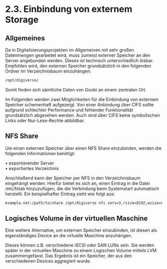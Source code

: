 # 2.3. Einbindung von externem Storage

## **Allgemeines**

Da in Digitalisierungsprojekten im Allgemeinen mit sehr großen Datenmengen gearbeitet wird, muss zumeist externer Speicher an den Server angebunden werden. Dieses ist technisch unterschiedlich lösbar. Empfohlen wird, den externen Speicher grundsätzlich in den folgenden Ordner im Verzeichnisbaum einzuhängen:

```bash
/opt/digiverso/
```

Somit finden sich sämtliche Daten von Goobi an einem zentralen Ort.

Im Folgenden werden zwei Möglichkeiten für die Einbindung von externem Speicher schemenhaft aufgezeigt. Von einer Anbindung über CIFS sollte aufgrund schlechter Performance und fehlender Funktionalität grundsätzlich abgesehen werden. Auch sind über CIFS keine symbolischen Links oder Nur-Lese-Rechte abbildbar.

## **NFS Share**

Um einen externen Speicher über einen NFS Share einzubinden, werden die folgenden Informationen benötigt:

• exportierender Server  
• exportiertes Verzeichnis

Anschließend kann der Speicher per NFS in den Verzeichnisbaum eingehängt werden. Hierfür bietet es sich an, einen Eintrag in die Datei /etc/fstab hinzuzufügen, die die Verbindung beim Systemstart automatisch herstellt. Ein beispielhafter Eintrag sieht wie folgt aus:

```bash
example.net:/path/to/share /opt/digiverso nfs vers=3,rsize=8192,wsize=8192,soft,intr,rw,auto 0 0
```

## **Logisches Volume in der virtuellen Maschine**

Eine weitere Alternative, um externen Speicher einzubinden, ist diesen als eigenständiges Device an die virtuelle Maschine anzuhängen. 

Dieses können z.B. verschiedene iSCSI oder SAN LUNs sein. Sie werden später in der virtuellen Maschine zu einem Logischen Volume mittels LVM zusammengefasst. Das Ergebnis ist ein Speicher, der aus den verschiedenen Devices aggregiert wurde.

